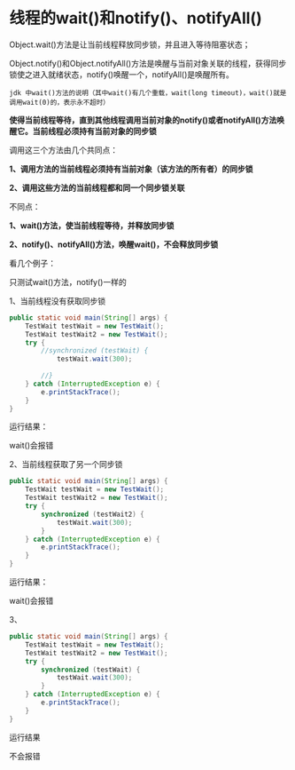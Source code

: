 # 线程的wait()和notify()、notifyAll()

Object.wait()方法是让当前线程释放同步锁，并且进入等待阻塞状态；

Object.notify()和Object.notifyAll()方法是唤醒与当前对象关联的线程，获得同步锁使之进入就绪状态，notify()唤醒一个，notifyAll()是唤醒所有。



`jdk 中wait()方法的说明（其中wait()有几个重载，wait(long timeout)，wait()就是调用wait(0)的，表示永不超时）`

**使得当前线程等待，直到其他线程调用当前对象的notify()或者notifyAll()方法唤醒它。当前线程必须持有当前对象的同步锁**

调用这三个方法由几个共同点：

**1、调用方法的当前线程必须持有当前对象（该方法的所有者）的同步锁**

**2、调用这些方法的当前线程都和同一个同步锁关联**

不同点：

**1、wait()方法，使当前线程等待，并释放同步锁**

**2、notify()、notifyAll()方法，唤醒wait()，不会释放同步锁**

看几个例子：

只测试wait()方法，notify()一样的

1、当前线程没有获取同步锁

```java
public static void main(String[] args) {
    TestWait testWait = new TestWait();
    TestWait testWait2 = new TestWait();
    try {
        //synchronized (testWait) {
            testWait.wait(300);
        
        //}
    } catch (InterruptedException e) {
        e.printStackTrace();
    }
}    
```

运行结果：

wait()会报错

2、当前线程获取了另一个同步锁

```java
public static void main(String[] args) {
    TestWait testWait = new TestWait();
    TestWait testWait2 = new TestWait();
    try {
        synchronized (testWait2) {
            testWait.wait(300);
        }
    } catch (InterruptedException e) {
        e.printStackTrace();
    }
}
```

运行结果：

wait()会报错

3、

```java
public static void main(String[] args) {
    TestWait testWait = new TestWait();
    TestWait testWait2 = new TestWait();
    try {
        synchronized (testWait) {
            testWait.wait(300);
        }
    } catch (InterruptedException e) {
        e.printStackTrace();
    }
}
```

运行结果

不会报错